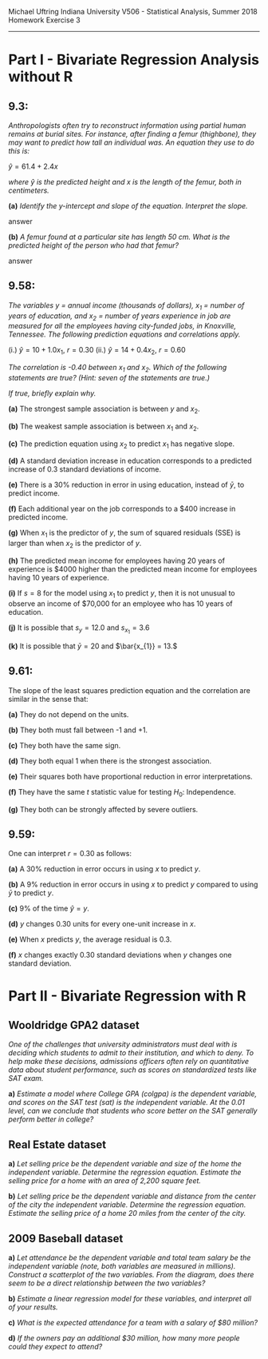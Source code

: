Michael Uftring
Indiana University
V506 - Statistical Analysis, Summer 2018
Homework Exercise 3

-----

# Part I - Bivariate Regression Analysis without R

## 9.3:
*Anthropologists often try to reconstruct information using partial human remains at burial sites. For instance, after finding a femur (thighbone), they may want to predict how tall an individual was. An equation they use to do this is:*

$\hat{y} = 61.4 + 2.4x$

*where $\hat{y}$ is the predicted height and $x$ is the length of the femur, both in centimeters.*

**(a)** *Identify the y-intercept and slope of the equation. Interpret the slope.*

answer

**(b)** *A femur found at a particular site has length 50 cm. What is the predicted height of the person who had that femur?*

answer

## 9.58:
*The variables $y$ = annual income (thousands of dollars), $x_{1}$ = number of years of education, and $x_{2}$ = number of years experience in job are measured for all the employees having city-funded jobs, in Knoxville, Tennessee. The following prediction equations and correlations apply.*

(i.) $\hat{y} = 10 + 1.0x{_1}$, $r = 0.30$
(ii.) $\hat{y} = 14 + 0.4x_{2}$, $r = 0.60$

*The correlation is -0.40 between $x_{1}$ and $x_{2}$. Which of the following statements are true? (Hint: seven of the statements are true.)*

*If true, briefly explain why.*

**(a)** The strongest sample association is between $y$ and $x_{2}$.

**(b)** The weakest sample association is between $x_{1}$ and $x_{2}$.

**(c)** The prediction equation using $x_{2}$ to predict $x_{1}$ has negative slope.

**(d)** A standard deviation increase in education corresponds to a predicted increase of 0.3 standard deviations of income.

**(e)** There is a 30% reduction in error in using education, instead of $\bar{y}$, to predict income.

**(f)** Each additional year on the job corresponds to a \$400 increase in predicted income.

**(g)** When $x_{1}$ is the predictor of $y$, the sum of squared residuals (SSE) is larger than when $x_{2}$ is the predictor of $y$.

**(h)** The predicted mean income for employees having 20 years of experience is \$4000 higher than the predicted mean income for employees having 10 years of experience.

**(i)** If $s = 8$ for the model using $x_{1}$ to predict $y$, then it is not unusual to observe an income of \$70,000 for an employee who has 10 years of education.

**(j)** It is possible that $s_{y} = 12.0$ and $s_{x_{1}} = 3.6$

**(k)** It is possible that $\bar{y} = 20$ and $\bar{x_{1}} = 13.$


## 9.61:
The slope of the least squares prediction equation and the correlation are similar in the sense that:

**(a)** They do not depend on the units.

**(b)** They both must fall between -1 and +1.

**(c)** They both have the same sign.

**(d)** They both equal 1 when there is the strongest association.

**(e)** Their squares both have proportional reduction in error interpretations.

**(f)** They have the same $t$ statistic value for testing $H_{0}$: Independence.

**(g)** They both can be strongly affected by severe outliers.


## 9.59:
One can interpret $r = 0.30$ as follows:

**(a)** A 30% reduction in error occurs in using $x$ to predict $y$.

**(b)** A 9% reduction in error occurs in using $x$ to predict $y$ compared to using $\bar{y}$ to predict $y$.

**(c)** 9% of the time $\hat{y} = y$.

**(d)** $y$ changes 0.30 units for every one-unit increase in $x$.

**(e)** When $x$ predicts $y$, the average residual is 0.3.

**(f)** $x$ changes exactly 0.30 standard deviations when $y$ changes one standard deviation.


# Part II - Bivariate Regression with R

## Wooldridge GPA2 dataset
*One of the challenges that university administrators must deal with is deciding which students to admit to their institution, and which to deny. To help make these decisions, admissions officers often rely on quantitative data about student performance, such as scores on standardized tests like SAT exam.*

**a)** *Estimate a model where College GPA (colgpa) is the dependent variable, and scores on the SAT test (sat) is the independent variable. At the 0.01 level, can we conclude that students who score better on the SAT generally perform better in college?*

## Real Estate dataset
**a)** *Let selling price be the dependent variable and size of the home the independent variable. Determine the regression equation. Estimate the selling price for a home with an area of 2,200 square feet.*

**b)** *Let selling price be the dependent variable and distance from the center of the city the independent variable. Determine the regression equation. Estimate the selling price of a home 20 miles from the center of the city.*

## 2009 Baseball dataset
**a)** *Let attendance be the dependent variable and total team salary be the independent variable (note, both variables are measured in millions). Construct a scatterplot of the two variables. From the diagram, does there seem to be a direct relationship between the two variables?*

**b)** *Estimate a linear regression model for these variables, and interpret all of your results.*

**c)** *What is the expected attendance for a team with a salary of $80 million?*

**d)** *If the owners pay an additional $30 million, how many more people could they expect to attend?*
